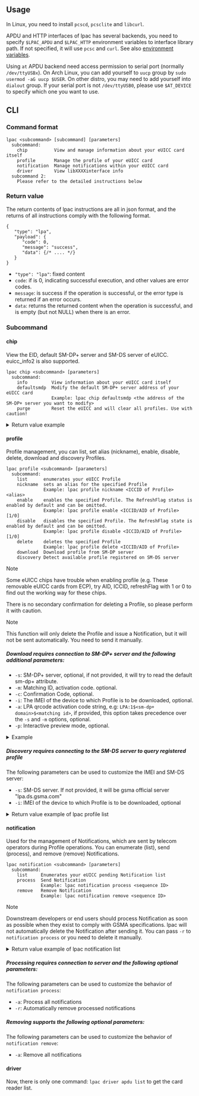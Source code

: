 ## Usage

In Linux, you need to install `pcscd`, `pcsclite` and `libcurl`.

APDU and HTTP interfaces of lpac has several backends, you need to specify `$LPAC_APDU` and `$LPAC_HTTP` environment variables to interface library path. If not specified, it will use `pcsc` and `curl`. See also [environment variables](ENVVARS.md).

Using `at` APDU backend need access permission to serial port (normally `/dev/ttyUSBx`). On Arch Linux, you can add yourself to `uucp` group by `sudo usermod -aG uucp $USER`. On other distro, you may need to add yourself into `dialout` group. If your serial port is not `/dev/ttyUSB0`, please use `$AT_DEVICE` to specify which one you want to use.

## CLI

### Command format

```plain
lpac <subcommand> [subcommand] [parameters]
  subcommand:
    chip          View and manage information about your eUICC card itself
    profile       Manage the profile of your eUICC card
    notification  Manage notifications within your eUICC card
    driver        View libXXXXinterface info
  subcommand 2:
    Please refer to the detailed instructions below
```

### Return value

The return contents of lpac instructions are all in json format, and the returns of all instructions comply with the following format.

```jsonc
{
   "type": "lpa",
   "payload": {
      "code": 0,
      "message": "success",
      "data": {/* .... */}
   }
}
```

- `"type": "lpa"`: fixed content
- `code`: if is 0, indicating successful execution, and other values are error codes.
- `message`: is success if the operation is successful, or the error type is returned if an error occurs.
- `data`: returns the returned content when the operation is successful, and is empty (but not NULL) when there is an error.

### Subcommand

#### chip

View the EID, default SM-DP+ server and SM-DS server of eUICC. euicc_info2 is also supported.

```plain
lpac chip <subcommand> [parameters]
  subcommand:
    info         View information about your eUICC card itself
    defaultsmdp  Modify the default SM-DP+ server address of your eUICC card
                 Example: lpac chip defaultsmdp <the address of the SM-DP+ server you want to modify>
    purge        Reset the eUICC and will clear all profiles. Use with caution!
```

<details>

<summary>Return value example</summary>

```json
{
  "type": "lpa",
  "payload": {
    "code": 0,
    "message": "success",
    "data": {
      "eidValue": "[EID]",
      "EuiccConfiguredAddresses": {
        "defaultDpAddress": null,
        "rootDsAddress": "testrootsmds.gsma.com"
      },
      "EUICCInfo2": {
        "profileVersion": "2.1.0",
        "svn": "2.2.0",
        "euiccFirmwareVer": "4.6.0",
        "extCardResource": {
          "installedApplication": 0,
          "freeNonVolatileMemory": 291666,
          "freeVolatileMemory": 5970
        },
        "uiccCapability": [
          "usimSupport",
          "isimSupport",
          "csimSupport",
          "akaMilenage",
          "akaCave",
          "akaTuak128",
          "akaTuak256",
          "gbaAuthenUsim",
          "gbaAuthenISim",
          "eapClient",
          "javacard",
          "multipleUsimSupport",
          "multipleIsimSupport"
        ],
        "ts102241Version": "9.2.0",
        "globalplatformVersion": "2.3.0",
        "rspCapability": [
          "additionalProfile",
          "testProfileSupport"
        ],
        "euiccCiPKIdListForVerification": [
          "81370f5125d0b1d408d4c3b232e6d25e795bebfb"
        ],
        "euiccCiPKIdListForSigning": [
          "81370f5125d0b1d408d4c3b232e6d25e795bebfb"
        ],
        "euiccCategory": null,
        "forbiddenProfilePolicyRules": [
          "pprUpdateControl",
          "ppr1"
        ],
        "ppVersion": "0.0.1",
        "sasAcreditationNumber": "GI-BA-UP-0419",
        "certificationDataObject": {
          "platformLabel": "1.2.840.1234567/myPlatformLabel",
          "discoveryBaseURL": "https://mycompany.com/myDLOARegistrar"
        }
      }
    }
  }
}
```

\* Starting from SGP.22 v2.1, `javacardVersion` is renamed to `ts102241Version` \
\*\* SGP.22 has been a typo, `sasAcreditationNumber` should be `sasAccreditationNumber`

</details>

#### profile

Profile management, you can list, set alias (nickname), enable, disable, delete, download and discovery Profiles.

```plain
lpac profile <subcommand> [parameters]
  subcommand:
    list      enumerates your eUICC Profile
    nickname  sets an alias for the specified Profile
              Example: lpac profile nickname <ICCID of Profile> <alias>
    enable    enables the specified Profile. The RefreshFlag status is enabled by default and can be omitted.
              Example: lpac profile enable <ICCID/AID of Profile> [1/0]
    disable   disables the specified Profile. The RefreshFlag state is enabled by default and can be omitted.
              Example: lpac profile disable <ICCID/AID of Profile> [1/0]
    delete    deletes the specified Profile
              Example: lpac profile delete <ICCID/AID of Profile>
    download  Download profile from SM-DP server
    discovery Detect available profile registered on SM-DS server
```

> [!NOTE]
> Some eUICC chips have trouble when enabling profile (e.g. These removable eUICC cards from ECP), try AID, ICCID, refreshFlag with 1 or 0 to find out the working way for these chips.

There is no secondary confirmation for deleting a Profile, so please perform it with caution.
> [!NOTE]
> This function will only delete the Profile and issue a Notification, but it will not be sent automatically. You need to send it manually.

##### Download requires connection to SM-DP+ server and the following additional parameters:

- `-s`: SM-DP+ server, optional, if not provided, it will try to read the default sm-dp+ attribute.
- `-m`: Matching ID, activation code. optional.
- `-c`: Confirmation Code, optional.
- `-i`: The IMEI of the device to which Profile is to be downloaded, optional.
- `-a`: LPA qrcode activation code string, e.g: `LPA:1$<sm-dp+ domain>$<matching id>`, if provided, this option takes precedence over the `-s` and `-m` options, optional.
- `-p`: Interactive preview mode, optional.

<details>

<summary>Example</summary>

```bash
./lpac profile download -s rsp.truphone.com -m "QR-G-5C-1LS-1W1Z9P7"

# LPA qrcode activation code string
./lpac profile download -a 'LPA:1$rsp.truphone.com$QR-G-5C-1LS-1W1Z9P7'
```

</details>

##### Discovery requires connecting to the SM-DS server to query registered profile

The following parameters can be used to customize the IMEI and SM-DS server:

- `-s`: SM-DS server. If not provided, it will be gsma official server "lpa.ds.gsma.com"
- `-i`: IMEI of the device to which Profile is to be downloaded, optional

<details>

<summary>Return value example of lpac profile list</summary>

```json
{
  "type": "lpa",
  "payload": {
    "code": 0,
    "message": "success",
    "data": [
      {
        "iccid": "89353...",
        "isdpAid": "A0000005591010FFFFFFFF8900001000",
        "profileState": "disabled",
        "profileNickname": null,
        "serviceProviderName": "Vodafone IE",
        "profileName": "Vodafone IE eSIM",
        "iconType": "png",
        "icon": "iVBO...",
        "profileClass": "operational"
      },
      {
        "iccid": "89012...",
        "isdpAid": "A0000005591010FFFFFFFF8900001100",
        "profileState": "disabled",
        "profileNickname": null,
        "serviceProviderName": "T-Mobile",
        "profileName": "CONVSIM5G_Adaptive",
        "iconType": "png",
        "icon": "iVBO...",
        "profileClass": "operational"
      },
      {
        "iccid": "89444...",
        "isdpAid": "A0000005591010FFFFFFFF8900001200",
        "profileState": "enabled",
        "profileNickname": null,
        "serviceProviderName": "BetterRoaming",
        "profileName": "BetterRoaming",
        "iconType": "none",
        "icon": null,
        "profileClass": "operational"
      },
      {
        "iccid": "89852...",
        "isdpAid": "A0000005591010FFFFFFFF8900001300",
        "profileState": "disabled",
        "profileNickname": null,
        "serviceProviderName": "Redtea Mobile",
        "profileName": "RedteaGO",
        "iconType": "none",
        "icon": null,
        "profileClass": "operational"
      }
    ]
  }
}
```

- `iccid`: ICCID of Profile
- `isdpAid`: Aid of Profile
- `profileState`: State of Profile, "Enabled" or "Disabled"
- `profileNickname`: Nickname of Profile
- `serviceProviderName`: Telecom operators of Profile
- `profileName`: Name of Profile
- `iconType`: Profile icon data struct, "none", "png", "jpg"
- `icon`: Profile icon data in base64
- `profileClass`: Type of Profile

</details>

#### notification

Used for the management of Notifications, which are sent by telecom operators during Profile operations. You can enumerate (list), send (process), and remove (remove) Notifications.

```plain
lpac notification <subcommand> [parameters]
  subcommand:
    list     Enumerates your eUICC pending Notification list
    process  Send Notification
             Example: lpac notification process <sequence ID>
    remove   Remove Notification
             Example: lpac notification remove <sequence ID>
```

> [!NOTE]
> Downstream developers or end users should process Notification as soon as possible when they exist to comply with GSMA specifications. lpac will not automatically delete the Notification after sending it. You can pass `-r` to `notification process` or you need to delete it manually.

<details>

<summary>Return value example of lpac notification list</summary>

```json
{
  "type": "lpa",
  "payload": {
    "code": 0,
    "message": "success",
    "data": [
      {
        "seqNumber": 178,
        "profileManagementOperation": "install",
        "notificationAddress": "rsp-eu.redteamobile.com",
        "iccid": "89852..."
      },
      {
        "seqNumber": 215,
        "profileManagementOperation": "disable",
        "notificationAddress": "cust-005-v4-prod-atl2.gdsb.net",
        "iccid": "89012..."
      },
      {
        "seqNumber": 216,
        "profileManagementOperation": "enable",
        "notificationAddress": "rsp.truphone.com",
        "iccid": "89444..."
      }
    ]
  }
}
```

- `seqNumber`: Sequence ID
- `profileManagementOperation`: Which operation generated this notification
- `notificationAddress`: Profile's notification reporting server address

</details>

##### Processing requires connection to server and the following optional parameters:

The following parameters can be used to customize the behavior of `notification process`:

- `-a`: Process all notifications
- `-r`: Automatically remove processed notifications

##### Removing supports the following optional parameters:

The following parameters can be used to customize the behavior of `notification remove`:

- `-a`: Remove all notifications

#### driver

Now, there is only one command: `lpac driver apdu list` to get the card reader list.
